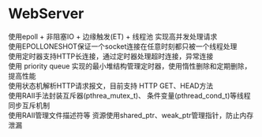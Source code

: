 # WebServer
使用epoll + 非阻塞IO + 边缘触发(ET) + 线程池 实现高并发处理请求<br>
使用EPOLLONESHOT保证一个socket连接在任意时刻都只被一个线程处理 <br>
使用定时器支持HTTP长连接，通过定时器处理超时连接，异常连接<br>
使用 priority queue 实现的最小堆结构管理定时器，使用惰性删除和定期删除，提高性能 <br>
使用状态机解析HTTP请求报文，目前支持 HTTP GET、HEAD方法 <br>
使用RAII手法封装互斥器(pthrea_mutex_t)、 条件变量(pthread_cond_t)等线程同步互斥机制<br>
使用RAII管理文件描述符等 资源使用shared_ptr、weak_ptr管理指针，防止内存泄漏
